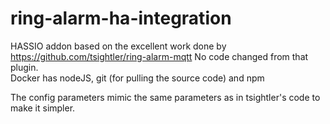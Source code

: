 # ring-alarm-ha-integration
HASSIO addon based on the excellent work done by https://github.com/tsightler/ring-alarm-mqtt
No code changed from that plugin.  <br /> 
Docker has nodeJS, git (for pulling the source code) and npm <br /> 

The config parameters mimic the same parameters as in tsightler's code to make it simpler.

